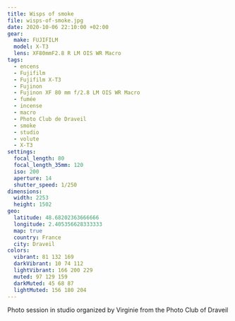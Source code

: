 ```yaml
---
title: Wisps of smoke
file: wisps-of-smoke.jpg
date: 2020-10-06 22:10:00 +02:00
gear:
  make: FUJIFILM
  model: X-T3
  lens: XF80mmF2.8 R LM OIS WR Macro
tags:
  - encens
  - Fujifilm
  - Fujifilm X-T3
  - Fujinon
  - Fujinon XF 80 mm f/2.8 LM OIS WR Macro
  - fumée
  - incense
  - macro
  - Photo Club de Draveil
  - smoke
  - studio
  - volute
  - X-T3
settings:
  focal_length: 80
  focal_length_35mm: 120
  iso: 200
  aperture: 14
  shutter_speed: 1/250
dimensions:
  width: 2253
  height: 1502
geo:
  latitude: 48.68202363666666
  longitude: 2.405356628333333
  map: true
  country: France
  city: Draveil
colors:
  vibrant: 81 132 169
  darkVibrant: 10 74 112
  lightVibrant: 166 200 229
  muted: 97 129 159
  darkMuted: 45 68 87
  lightMuted: 156 180 204
---
```


Photo session in studio organized by Virginie from the Photo Club of Draveil
